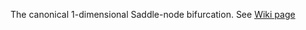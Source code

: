 The canonical 1-dimensional Saddle-node bifurcation.
See [Wiki page](https://en.wikipedia.org/wiki/Saddle-node_bifurcation)

